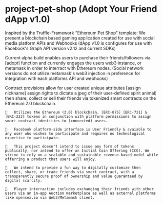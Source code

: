 # project-pet-shop (Adopt Your Friend dApp v1.0)

Inspired by the Truffle-Framework "Ethereum Pet Shop" template: We present a blockchain based gaming application created for use with social media platform APIs and Webhooks (dApp v1.0 is configures for use with Facebook's Graph API version v2.12 and current SDKs) 

Current alpha build enables users to purchase their friends/followers via [adopt] function and currently engages the users web3 instance, or metamask in order to interract with Ethereum nodes. (Social network versions do not utilize metamask's web3 injection in preference for integration with each platforms API and webhooks)  

Contract provisions allow for user created unique attributes [assign nickname] assign rights to dictate a jpeg of their user-defined spirit animal) then share, collect or sell their friends via tokenized smart contracts on the Ethereum 2.0 blockchain.

    	Utilizes the Ethereum (2.0) blockchain, [ERC-875] [ERC-721] & [ERC-223] tokens in conjunction with platform permissions to assign smart-contract identities to (connected) users.

    	Facebook platform-side interface is User Friendly & avaiable to any user who wishes to participate and requires no technological expertise to participate.

    	This project doesn't intend to issue any form of tokens publically, nor intend to offer an Initial Coin Offering (ICO). We strive to rely on a scalable and sustainable revenue-based model while offerring a product that users will enjoy.

    	We intend to provide a fun way to digitally customize then collect, share, or trade friends via smart contract, with a transparently secure proof of ownership and value guaranteed by digital scarcity.

    	Player interraction includes exchanging their friends with other users via an in-app Auction marketplace as well as external platforms like opensea.io via Web3/Metamask client.
